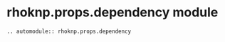 # rhoknp.props.dependency module

```{eval-rst}
.. automodule:: rhoknp.props.dependency
```

```{toctree}
```
